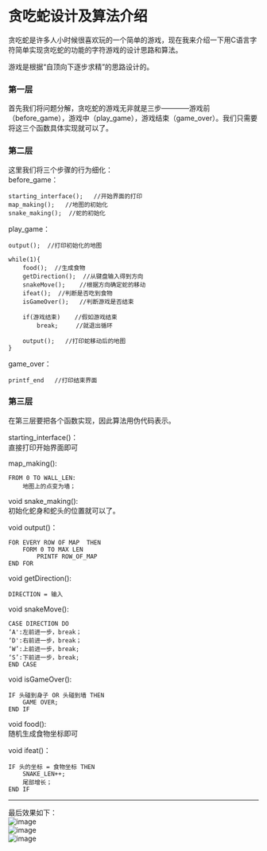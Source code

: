 # 贪吃蛇设计及算法介绍
贪吃蛇是许多人小时候很喜欢玩的一个简单的游戏，现在我来介绍一下用C语言字符简单实现贪吃蛇的功能的字符游戏的设计思路和算法。  

游戏是根据“自顶向下逐步求精”的思路设计的。  

### 第一层
首先我们将问题分解，贪吃蛇的游戏无非就是三步————游戏前（before_game），游戏中（play_game），游戏结束（game_over）。我们只需要将这三个函数具体实现就可以了。  

### 第二层
这里我们将三个步骤的行为细化：  
before_game：  
```
starting_interface();   //开始界面的打印
map_making();   //地图的初始化
snake_making();  //蛇的初始化
```

play_game：  
```
output();  //打印初始化的地图
	
while(1){
	food();  //生成食物
	getDirection();  //从键盘输入得到方向
	snakeMove();    //根据方向确定蛇的移动
	ifeat();  //判断是否吃到食物
	isGameOver();   //判断游戏是否结束
	
	if(游戏结束)    //假如游戏结束
		break;     //就退出循环
		
	output();   //打印蛇移动后的地图
}
```

game_over：  
```
printf_end   //打印结束界面
```


###  第三层
在第三层要把各个函数实现，因此算法用伪代码表示。  

starting_interface()：  
直接打印开始界面即可 

map_making():  
```
FROM 0 TO WALL_LEN:
    地图上的点变为墙；
```

void snake_making():  
初始化蛇身和蛇头的位置就可以了。 

void output()：  
```
FOR EVERY ROW OF MAP  THEN  
    FORM 0 TO MAX LEN
        PRINTF ROW_OF_MAP
END FOR
```

void getDirection():  
```
DIRECTION = 输入  
```

void snakeMove():  
```
CASE DIRECTION DO
‘A':左前进一步，break；
‘D':右前进一步，break；
‘W’:上前进一步，break;    
‘S’:下前进一步，break;
END CASE
```

void isGameOver():  
```
IF 头碰到身子 OR 头碰到墙 THEN
    GAME OVER;
END IF
```

void food():  
随机生成食物坐标即可  

void ifeat()：  
```
IF 头的坐标 = 食物坐标 THEN
    SNAKE_LEN++;
    尾部增长；
END IF
```

---------
最后效果如下：  
![image](http://thyrsi.com/t6/631/1544634096x2890202498.jpg)  
![image](http://thyrsi.com/t6/631/1544634120x2890202761.jpg)  
![image](http://thyrsi.com/t6/631/1544634140x2890202761.jpg)  
